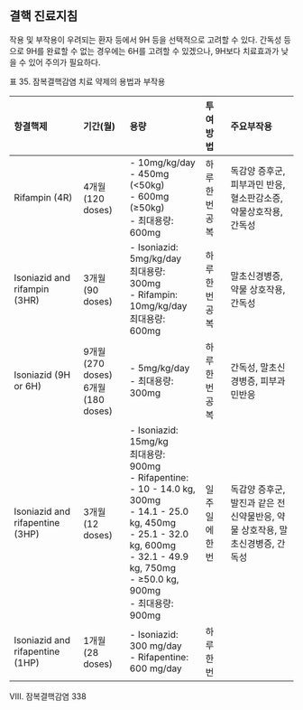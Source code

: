 ## 결핵 진료지침

작용 및 부작용이 우려되는 환자 등에서 9H 등을 선택적으로 고려할 수 있다. 간독성 등으로 9H를 완료할 수 없는 경우에는 6H를 고려할 수 있겠으나, 9H보다 치료효과가 낮을 수 있어 주의가 필요하다.

표 35. 잠복결핵감염 치료 약제의 용법과 부작용

| 항결핵제 | 기간(월) | 용량 | 투여방법 | 주요부작용 |
| :------- | :------- | :------- | :------- | :------- |
| Rifampin (4R) | 4개월 (120 doses) | - 10mg/kg/day<br>- 450mg (<50kg)<br>- 600mg (≥50kg)<br>- 최대용량: 600mg | 하루 한번 공복 | 독감양 증후군, 피부과민 반응, 혈소판감소증, 약물상호작용, 간독성 |
| Isoniazid and rifampin (3HR) | 3개월 (90 doses) | - Isoniazid: 5mg/kg/day<br>  최대용량: 300mg<br>- Rifampin: 10mg/kg/day<br>  최대용량: 600mg | 하루 한번 공복 | 말초신경병증, 약물 상호작용, 간독성 |
| Isoniazid (9H or 6H) | 9개월 (270 doses)<br>6개월 (180 doses) | - 5mg/kg/day<br>- 최대용량: 300mg | 하루 한번 공복 | 간독성, 말초신경병증, 피부과민반응 |
| Isoniazid and rifapentine (3HP) | 3개월 (12 doses) | - Isoniazid: 15mg/kg<br>  최대용량: 900mg<br>- Rifapentine:<br>  - 10 - 14.0 kg, 300mg<br>  - 14.1 - 25.0 kg, 450mg<br>  - 25.1 - 32.0 kg, 600mg<br>  - 32.1 - 49.9 kg, 750mg<br>  - ≥50.0 kg, 900mg<br>  - 최대용량: 900mg | 일주일에 한번 | 독감양 증후군, 발진과 같은 전신약물반응, 약물 상호작용, 말초신경병증, 간독성 |
| Isoniazid and rifapentine (1HP) | 1개월 (28 doses) | - Isoniazid: 300 mg/day<br>- Rifapentine: 600 mg/day | 하루 한번 | |

VIII. 잠복결핵감염 <PAGE>338